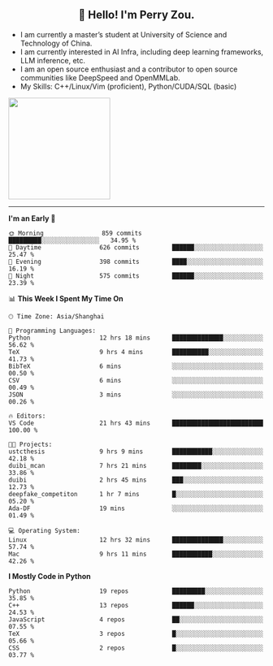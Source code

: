 <h2 align="center">👋 Hello! I'm Perry Zou.</h2>

- I am currently a master’s student at University of Science and Technology of China.
- I am currently interested in AI Infra, including deep learning frameworks, LLM inference, etc.
- I am an open source enthusiast and a contributor to open source communities like DeepSpeed and OpenMMLab.
- My Skills: C++/Linux/Vim (proficient), Python/CUDA/SQL (basic)

<img height=200 align="center" src="https://github-readme-stats.vercel.app/api?username=zonepg" />

-------

<!--START_SECTION:waka-->
**I'm an Early 🐤** 

```text
🌞 Morning                859 commits         █████████░░░░░░░░░░░░░░░░   34.95 % 
🌆 Daytime                626 commits         ██████░░░░░░░░░░░░░░░░░░░   25.47 % 
🌃 Evening                398 commits         ████░░░░░░░░░░░░░░░░░░░░░   16.19 % 
🌙 Night                  575 commits         ██████░░░░░░░░░░░░░░░░░░░   23.39 % 
```


📊 **This Week I Spent My Time On** 

```text
🕑︎ Time Zone: Asia/Shanghai

💬 Programming Languages: 
Python                   12 hrs 18 mins      ██████████████░░░░░░░░░░░   56.62 % 
TeX                      9 hrs 4 mins        ██████████░░░░░░░░░░░░░░░   41.73 % 
BibTeX                   6 mins              ░░░░░░░░░░░░░░░░░░░░░░░░░   00.50 % 
CSV                      6 mins              ░░░░░░░░░░░░░░░░░░░░░░░░░   00.49 % 
JSON                     3 mins              ░░░░░░░░░░░░░░░░░░░░░░░░░   00.26 % 

🔥 Editors: 
VS Code                  21 hrs 43 mins      █████████████████████████   100.00 % 

🐱‍💻 Projects: 
ustcthesis               9 hrs 9 mins        ███████████░░░░░░░░░░░░░░   42.18 % 
duibi_mcan               7 hrs 21 mins       ████████░░░░░░░░░░░░░░░░░   33.86 % 
duibi                    2 hrs 45 mins       ███░░░░░░░░░░░░░░░░░░░░░░   12.73 % 
deepfake_competiton      1 hr 7 mins         █░░░░░░░░░░░░░░░░░░░░░░░░   05.20 % 
Ada-DF                   19 mins             ░░░░░░░░░░░░░░░░░░░░░░░░░   01.49 % 

💻 Operating System: 
Linux                    12 hrs 32 mins      ██████████████░░░░░░░░░░░   57.74 % 
Mac                      9 hrs 11 mins       ███████████░░░░░░░░░░░░░░   42.26 % 
```

**I Mostly Code in Python** 

```text
Python                   19 repos            █████████░░░░░░░░░░░░░░░░   35.85 % 
C++                      13 repos            ██████░░░░░░░░░░░░░░░░░░░   24.53 % 
JavaScript               4 repos             ██░░░░░░░░░░░░░░░░░░░░░░░   07.55 % 
TeX                      3 repos             █░░░░░░░░░░░░░░░░░░░░░░░░   05.66 % 
CSS                      2 repos             █░░░░░░░░░░░░░░░░░░░░░░░░   03.77 % 
```




<!--END_SECTION:waka-->
